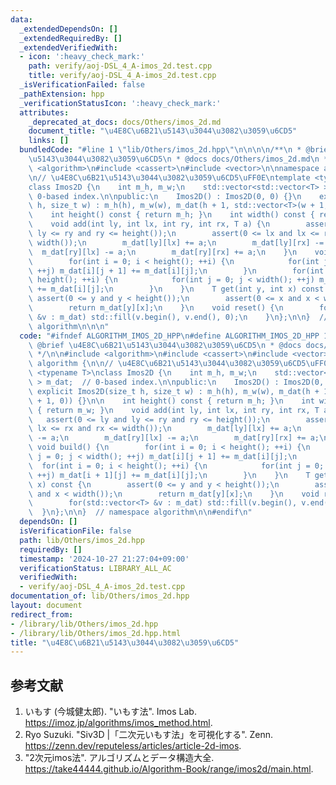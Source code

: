 ```yaml
---
data:
  _extendedDependsOn: []
  _extendedRequiredBy: []
  _extendedVerifiedWith:
  - icon: ':heavy_check_mark:'
    path: verify/aoj-DSL_4_A-imos_2d.test.cpp
    title: verify/aoj-DSL_4_A-imos_2d.test.cpp
  _isVerificationFailed: false
  _pathExtension: hpp
  _verificationStatusIcon: ':heavy_check_mark:'
  attributes:
    _deprecated_at_docs: docs/Others/imos_2d.md
    document_title: "\u4E8C\u6B21\u5143\u3044\u3082\u3059\u6CD5"
    links: []
  bundledCode: "#line 1 \"lib/Others/imos_2d.hpp\"\n\n\n\n/**\n * @brief \u4E8C\u6B21\
    \u5143\u3044\u3082\u3059\u6CD5\n * @docs docs/Others/imos_2d.md\n */\n\n#include\
    \ <algorithm>\n#include <cassert>\n#include <vector>\n\nnamespace algorithm {\n\
    \n// \u4E8C\u6B21\u5143\u3044\u3082\u3059\u6CD5\uFF0E\ntemplate <typename T>\n\
    class Imos2D {\n    int m_h, m_w;\n    std::vector<std::vector<T> > m_dat;  //\
    \ 0-based index.\n\npublic:\n    Imos2D() : Imos2D(0, 0) {}\n    explicit Imos2D(size_t\
    \ h, size_t w) : m_h(h), m_w(w), m_dat(h + 1, std::vector<T>(w + 1, 0)) {}\n\n\
    \    int height() const { return m_h; }\n    int width() const { return m_w; }\n\
    \    void add(int ly, int lx, int ry, int rx, T a) {\n        assert(0 <= ly and\
    \ ly <= ry and ry <= height());\n        assert(0 <= lx and lx <= rx and rx <=\
    \ width());\n        m_dat[ly][lx] += a;\n        m_dat[ly][rx] -= a;\n      \
    \  m_dat[ry][lx] -= a;\n        m_dat[ry][rx] += a;\n    }\n    void build() {\n\
    \        for(int i = 0; i < height(); ++i) {\n            for(int j = 0; j < width();\
    \ ++j) m_dat[i][j + 1] += m_dat[i][j];\n        }\n        for(int i = 0; i <\
    \ height(); ++i) {\n            for(int j = 0; j < width(); ++j) m_dat[i + 1][j]\
    \ += m_dat[i][j];\n        }\n    }\n    T get(int y, int x) const {\n       \
    \ assert(0 <= y and y < height());\n        assert(0 <= x and x < width());\n\
    \        return m_dat[y][x];\n    }\n    void reset() {\n        for(std::vector<T>\
    \ &v : m_dat) std::fill(v.begin(), v.end(), 0);\n    }\n};\n\n}  // namespace\
    \ algorithm\n\n\n"
  code: "#ifndef ALGORITHM_IMOS_2D_HPP\n#define ALGORITHM_IMOS_2D_HPP 1\n\n/**\n *\
    \ @brief \u4E8C\u6B21\u5143\u3044\u3082\u3059\u6CD5\n * @docs docs/Others/imos_2d.md\n\
    \ */\n\n#include <algorithm>\n#include <cassert>\n#include <vector>\n\nnamespace\
    \ algorithm {\n\n// \u4E8C\u6B21\u5143\u3044\u3082\u3059\u6CD5\uFF0E\ntemplate\
    \ <typename T>\nclass Imos2D {\n    int m_h, m_w;\n    std::vector<std::vector<T>\
    \ > m_dat;  // 0-based index.\n\npublic:\n    Imos2D() : Imos2D(0, 0) {}\n   \
    \ explicit Imos2D(size_t h, size_t w) : m_h(h), m_w(w), m_dat(h + 1, std::vector<T>(w\
    \ + 1, 0)) {}\n\n    int height() const { return m_h; }\n    int width() const\
    \ { return m_w; }\n    void add(int ly, int lx, int ry, int rx, T a) {\n     \
    \   assert(0 <= ly and ly <= ry and ry <= height());\n        assert(0 <= lx and\
    \ lx <= rx and rx <= width());\n        m_dat[ly][lx] += a;\n        m_dat[ly][rx]\
    \ -= a;\n        m_dat[ry][lx] -= a;\n        m_dat[ry][rx] += a;\n    }\n   \
    \ void build() {\n        for(int i = 0; i < height(); ++i) {\n            for(int\
    \ j = 0; j < width(); ++j) m_dat[i][j + 1] += m_dat[i][j];\n        }\n      \
    \  for(int i = 0; i < height(); ++i) {\n            for(int j = 0; j < width();\
    \ ++j) m_dat[i + 1][j] += m_dat[i][j];\n        }\n    }\n    T get(int y, int\
    \ x) const {\n        assert(0 <= y and y < height());\n        assert(0 <= x\
    \ and x < width());\n        return m_dat[y][x];\n    }\n    void reset() {\n\
    \        for(std::vector<T> &v : m_dat) std::fill(v.begin(), v.end(), 0);\n  \
    \  }\n};\n\n}  // namespace algorithm\n\n#endif\n"
  dependsOn: []
  isVerificationFile: false
  path: lib/Others/imos_2d.hpp
  requiredBy: []
  timestamp: '2024-10-27 21:27:04+09:00'
  verificationStatus: LIBRARY_ALL_AC
  verifiedWith:
  - verify/aoj-DSL_4_A-imos_2d.test.cpp
documentation_of: lib/Others/imos_2d.hpp
layout: document
redirect_from:
- /library/lib/Others/imos_2d.hpp
- /library/lib/Others/imos_2d.hpp.html
title: "\u4E8C\u6B21\u5143\u3044\u3082\u3059\u6CD5"
---
```

## 参考文献

1. いもす (今城健太郎). "いもす法". Imos Lab. <https://imoz.jp/algorithms/imos_method.html>.
1. Ryo Suzuki. "Siv3D \|「二次元いもす法」を可視化する". Zenn. <https://zenn.dev/reputeless/articles/article-2d-imos>.
1. "2次元imos法". アルゴリズムとデータ構造大全. <https://take44444.github.io/Algorithm-Book/range/imos2d/main.html>.
